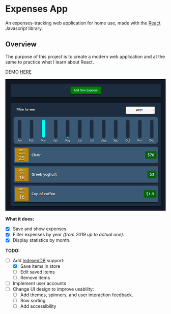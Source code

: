 
# Expenses App
An expenses-tracking web application for home use, made with the [React](https://reactjs.org/) Javascript library.

## Overview

The purpose of this project is to create a modern web application and at the same to practice what I learn about React.

DEMO [HERE](https://musing-mestorf-2a0913.netlify.app/)

![UI Picture](./expenses-app.png)

**What it does:**

- [x] Save and show expenses.
- [x] Filter expenses by year *(from 2019 up to actual one)*.
- [x] Display statistics by month.

**TODO:**
- [ ] Add [IndexedDB](https://developer.mozilla.org/en-US/docs/Web/API/IndexedDB_API) support:
  - [x] Save items in store
  - [ ] Edit saved items
  - [ ] Remove items
- [ ] Implement user accounts
- [ ] Change UI design to improve usability:
  - [ ] Add themes, spinners, and user interaction feedback.
  - [ ] Row sorting
  - [ ] Add accessibility
